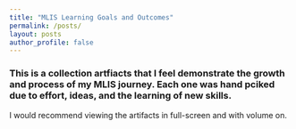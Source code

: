 ```yaml
---
title: "MLIS Learning Goals and Outcomes"
permalink: /posts/
layout: posts
author_profile: false
---
```


### This is a collection artfiacts that I feel demonstrate the growth and process of my MLIS journey. Each one was hand pciked due to effort, ideas, and the learning of new skills. 

I would recommend viewing the artifacts in full-screen and with volume on.